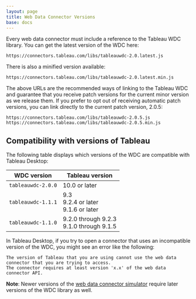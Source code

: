 ```yaml
---
layout: page
title: Web Data Connector Versions
base: docs
---
```


Every web data connector must include a reference to the Tableau WDC
library. You can get the latest version of the WDC here:

```
https://connectors.tableau.com/libs/tableauwdc-2.0.latest.js
```

There is also a minified version available:

```
https://connectors.tableau.com/libs/tableauwdc-2.0.latest.min.js
```

The above URLs are the recommended ways of linking to the Tableau WDC and guarantee that
you receive patch versions for the current minor version as we release them.
If you prefer to opt out of receiving automatic patch versions, you can link directly
to the current patch version, 2.0.5:

```
https://connectors.tableau.com/libs/tableauwdc-2.0.5.js
https://connectors.tableau.com/libs/tableauwdc-2.0.5.min.js
```


Compatibility with versions of Tableau
--------------------------------------

The following table displays which versions of the WDC are compatible with Tableau Desktop:

|WDC version           |Tableau version   |
|----------------------|-----------------|
|`tableauwdc-2.0.0`    |10.0 or later|
|`tableauwdc-1.1.1`    |9.3 <br />9.2.4 or later <br />9.1.6 or later|
|`tableauwdc-1.1.0`    |9.2.0 through 9.2.3 <br />9.1.0 through 9.1.5|

In Tableau Desktop, if you try to open a connector that uses an incompatible version of the WDC,
you might see an error like the following:

```
The version of Tableau that you are using cannot use the web data connector that you are trying to access.
The connector requires at least version 'x.x' of the web data connector API.
```

**Note**: Newer versions of the [web data connector simulator](wdc_simulator.html) require later versions
of the WDC library as well.
